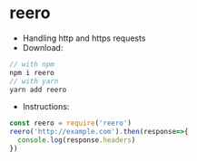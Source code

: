 # reero
- Handling http and https requests
- Download:
```javascript
// with npm
npm i reero
// with yarn
yarn add reero
```
- Instructions:
```javascript
const reero = require('reero')
reero('http://example.com').then(response=>{
  console.log(response.headers)
})
```
